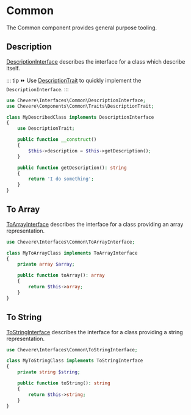 # Common

The Common component provides general purpose tooling.

## Description

[DescriptionInterface](../reference/Chevere/Interfaces/Common/DescriptionInterface.md) describes the interface for a class which describe itself.

::: tip
⏩ Use [DescriptionTrait](https://github.com/Chevereto/chevere/blob/master/src/Chevere/Components/Common/Traits/DescriptionTrait.php) to quickly implement the `DescriptionInterface`.
:::

```php
use Chevere\Interfaces\Common\DescriptionInterface;
use Chevere\Components\Common\Traits\DescriptionTrait;

class MyDescribedClass implements DescriptionInterface
{
    use DescriptionTrait;

    public function __construct()
    {
        $this->description = $this->getDescription();
    }

    public function getDescription(): string
    {
        return 'I do something';
    }
}
```

## To Array

[ToArrayInterface](../reference/Chevere/Interfaces/Common/ToArrayInterface.md) describes the interface for a class providing an array representation.

```php
use Chevere\Interfaces\Common\ToArrayInterface;

class MyToArrayClass implements ToArrayInterface
{
    private array $array;

    public function toArray(): array
    {
        return $this->array;
    }
}
```

## To String

[ToStringInterface](../reference/Chevere/Interfaces/Common/ToStringInterface.md) describes the interface for a class providing a string representation.

```php
use Chevere\Interfaces\Common\ToStringInterface;

class MyToStringClass implements ToStringInterface
{
    private string $string;

    public function toString(): string
    {
        return $this->string;
    }
}
```
